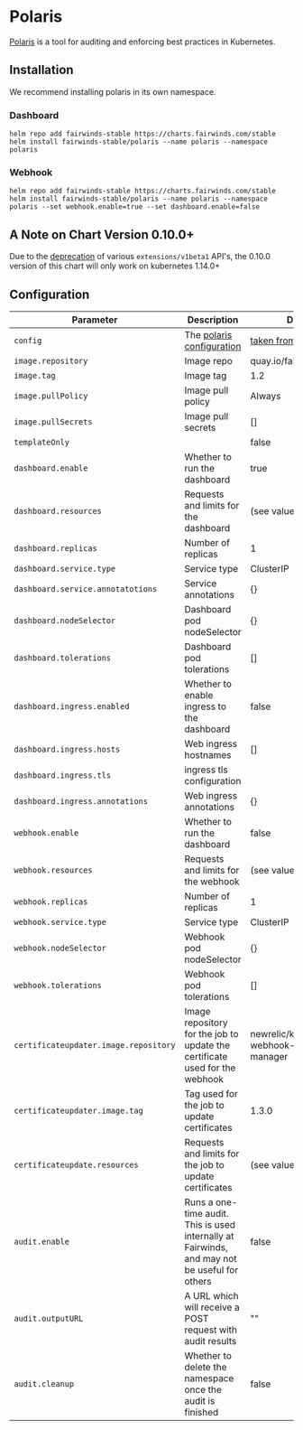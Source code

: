 # Polaris

[Polaris](https://github.com/FairwindsOps/polaris)
is a tool for auditing and enforcing best practices in Kubernetes.

## Installation
We recommend installing polaris in its own namespace.

### Dashboard
```
helm repo add fairwinds-stable https://charts.fairwinds.com/stable
helm install fairwinds-stable/polaris --name polaris --namespace polaris
```

### Webhook
```
helm repo add fairwinds-stable https://charts.fairwinds.com/stable
helm install fairwinds-stable/polaris --name polaris --namespace polaris --set webhook.enable=true --set dashboard.enable=false
```

## A Note on Chart Version 0.10.0+

Due to the [deprecation](https://kubernetes.io/blog/2019/07/18/api-deprecations-in-1-16/) of various `extensions/v1beta1` API's,
the 0.10.0 version of this chart will only work on kubernetes 1.14.0+

## Configuration
Parameter | Description | Default
--------- | ----------- | -------
`config`  | The [polaris configuration](https://github.com/FairwindsOps/polaris#configuration) | [taken from Polaris](https://github.com/FairwindsOps/polaris/blob/master/examples/config.yaml)
`image.repository` | Image repo | quay.io/fairwinds/polaris
`image.tag` | Image tag | 1.2
`image.pullPolicy` | Image pull policy | Always
`image.pullSecrets` | Image pull secrets | []
`templateOnly` | | false
`dashboard.enable` | Whether to run the dashboard | true
`dashboard.resources` | Requests and limits for the dashboard | (see values.yaml)
`dashboard.replicas` | Number of replicas | 1
`dashboard.service.type` | Service type | ClusterIP
`dashboard.service.annotatotions` | Service annotations | {}
`dashboard.nodeSelector` | Dashboard pod nodeSelector | {}
`dashboard.tolerations` | Dashboard pod tolerations | []
`dashboard.ingress.enabled` | Whether to enable ingress to the dashboard | false
`dashboard.ingress.hosts` | Web ingress hostnames | []
`dashboard.ingress.tls` | ingress tls configuration |
`dashboard.ingress.annotations` | Web ingress annotations | {}
`webhook.enable` | Whether to run the dashboard | false
`webhook.resources` | Requests and limits for the webhook | (see values.yaml)
`webhook.replicas` | Number of replicas | 1
`webhook.service.type` | Service type | ClusterIP
`webhook.nodeSelector` | Webhook pod nodeSelector | {}
`webhook.tolerations` | Webhook pod tolerations | []
`certificateupdater.image.repository` | Image repository for the job to update the certificate used for the webhook | newrelic/k8s-webhook-cert-manager
`certificateupdater.image.tag` | Tag used for the job to update certificates | 1.3.0
`certificateupdate.resources` | Requests and limits for the job to update certificates | (see values.yaml)
`audit.enable` | Runs a one-time audit. This is used internally at Fairwinds, and may not be useful for others | false
`audit.outputURL` | A URL which will receive a POST request with audit results | ""
`audit.cleanup` | Whether to delete the namespace once the audit is finished | false

